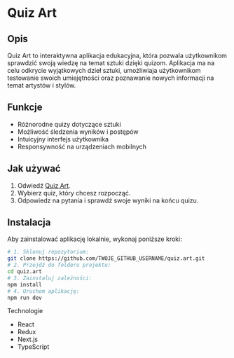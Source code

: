 # Quiz Art

## Opis

Quiz Art to interaktywna aplikacja edukacyjna, która pozwala użytkownikom sprawdzić swoją wiedzę na temat sztuki dzięki quizom. Aplikacja ma na celu odkrycie wyjątkowych dzieł sztuki, umożliwiaja użytkownikom testowanie swoich umiejętności oraz poznawanie nowych informacji na temat artystów i stylów.

## Funkcje

- Różnorodne quizy dotyczące sztuki
- Możliwość śledzenia wyników i postępów
- Intuicyjny interfejs użytkownika
- Responsywność na urządzeniach mobilnych

## Jak używać

1. Odwiedź [Quiz Art](https://quizart.netlify.app/).
2. Wybierz quiz, który chcesz rozpocząć.
3. Odpowiedz na pytania i sprawdź swoje wyniki na końcu quizu.

## Instalacja

Aby zainstalować aplikację lokalnie, wykonaj poniższe kroki:

   ```bash
  # 1. Sklonuj repozytorium:
   git clone https://github.com/TWOJE_GITHUB_USERNAME/quiz.art.git
  # 2. Przejdź do folderu projektu:
   cd quiz.art
  # 3. Zainstaluj zależności:
  npm install
  # 4. Uruchom aplikację:
  npm run dev
   ```

Technologie
- React
- Redux
- Next.js
- TypeScript
